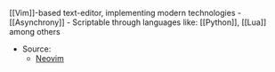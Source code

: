 [[Vim]]-based text-editor, implementing modern technologies
    - [[Asynchrony]]
    - Scriptable through languages like: [[Python]], [[Lua]] among others
- Source:
    - [Neovim](https://neovim.io/)
